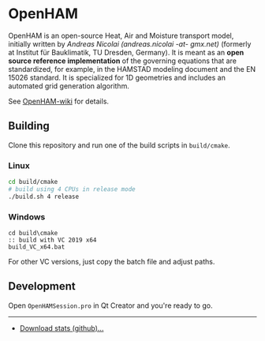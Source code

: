 # OpenHAM

OpenHAM is an open-source Heat, Air and Moisture transport model, initially written by *Andreas Nicolai (andreas.nicolai -at- gmx.net)* (formerly at Institut für Bauklimatik, TU Dresden, Germany). 
It is meant as an **open source reference implementation** of the governing equations that are standardized, for example, in the HAMSTAD modeling document and the EN 15026 standard. It is specialized for 1D geometries and includes an automated grid generation algorithm.

See [OpenHAM-wiki](../../wiki) for details.


## Building

Clone this repository and run one of the build scripts in `build/cmake`.

### Linux

```bash
cd build/cmake
# build using 4 CPUs in release mode
./build.sh 4 release
```

### Windows

```batch
cd build\cmake
:: build with VC 2019 x64
build_VC_x64.bat
```

For other VC versions, just copy the batch file and adjust paths.


## Development

Open `OpenHAMSession.pro` in Qt Creator and you're ready to go.

----
- [Download stats (github)...](https://tooomm.github.io/github-release-stats/?username=ghorwin&repository=OpenHAM)

